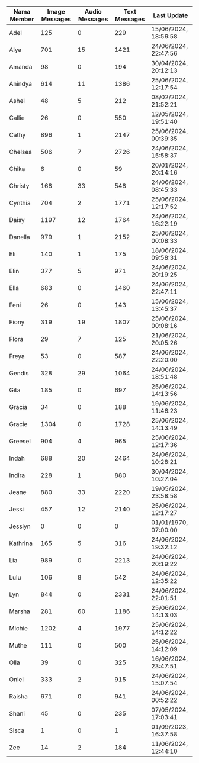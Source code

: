 | Nama Member | Image Messages | Audio Messages | Text Messages | Last Update |
| ------ | -------------- | -------------- | ------------- | ------------ |
| Adel | 125 | 0 | 229 | 15/06/2024, 18:56:58 |
| Alya | 701 | 15 | 1421 | 24/06/2024, 22:47:56 |
| Amanda | 98 | 0 | 194 | 30/04/2024, 20:12:13 |
| Anindya | 614 | 11 | 1386 | 25/06/2024, 12:17:54 |
| Ashel | 48 | 5 | 212 | 08/02/2024, 21:52:21 |
| Callie | 26 | 0 | 550 | 12/05/2024, 19:51:40 |
| Cathy | 896 | 1 | 2147 | 25/06/2024, 00:39:35 |
| Chelsea | 506 | 7 | 2726 | 24/06/2024, 15:58:37 |
| Chika | 6 | 0 | 59 | 20/01/2024, 20:14:16 |
| Christy | 168 | 33 | 548 | 24/06/2024, 08:45:33 |
| Cynthia | 704 | 2 | 1771 | 25/06/2024, 12:17:52 |
| Daisy | 1197 | 12 | 1764 | 24/06/2024, 16:22:19 |
| Danella | 979 | 1 | 2152 | 25/06/2024, 00:08:33 |
| Eli | 140 | 1 | 175 | 18/06/2024, 09:58:31 |
| Elin | 377 | 5 | 971 | 24/06/2024, 20:19:25 |
| Ella | 683 | 0 | 1460 | 24/06/2024, 22:47:11 |
| Feni | 26 | 0 | 143 | 15/06/2024, 13:45:37 |
| Fiony | 319 | 19 | 1807 | 25/06/2024, 00:08:16 |
| Flora | 29 | 7 | 125 | 21/06/2024, 20:05:26 |
| Freya | 53 | 0 | 587 | 24/06/2024, 22:20:00 |
| Gendis | 328 | 29 | 1064 | 24/06/2024, 18:51:48 |
| Gita | 185 | 0 | 697 | 25/06/2024, 14:13:56 |
| Gracia | 34 | 0 | 188 | 19/06/2024, 11:46:23 |
| Gracie | 1304 | 0 | 1728 | 25/06/2024, 14:13:49 |
| Greesel | 904 | 4 | 965 | 25/06/2024, 12:17:36 |
| Indah | 688 | 20 | 2464 | 24/06/2024, 10:28:21 |
| Indira | 228 | 1 | 880 | 30/04/2024, 10:27:04 |
| Jeane | 880 | 33 | 2220 | 19/05/2024, 23:58:58 |
| Jessi | 457 | 12 | 2140 | 25/06/2024, 12:17:27 |
| Jesslyn | 0 | 0 | 0 | 01/01/1970, 07:00:00 |
| Kathrina | 165 | 5 | 316 | 24/06/2024, 19:32:12 |
| Lia | 989 | 0 | 2213 | 24/06/2024, 20:19:22 |
| Lulu | 106 | 8 | 542 | 24/06/2024, 12:35:22 |
| Lyn | 844 | 0 | 2331 | 24/06/2024, 22:01:51 |
| Marsha | 281 | 60 | 1186 | 25/06/2024, 14:13:03 |
| Michie | 1202 | 4 | 1977 | 25/06/2024, 14:12:22 |
| Muthe | 111 | 0 | 500 | 25/06/2024, 14:12:09 |
| Olla | 39 | 0 | 325 | 16/06/2024, 23:47:51 |
| Oniel | 333 | 2 | 915 | 24/06/2024, 15:07:54 |
| Raisha | 671 | 0 | 941 | 24/06/2024, 00:52:22 |
| Shani | 45 | 0 | 235 | 07/05/2024, 17:03:41 |
| Sisca | 1 | 0 | 1 | 01/09/2023, 16:37:58 |
| Zee | 14 | 2 | 184 | 11/06/2024, 12:44:10 |
